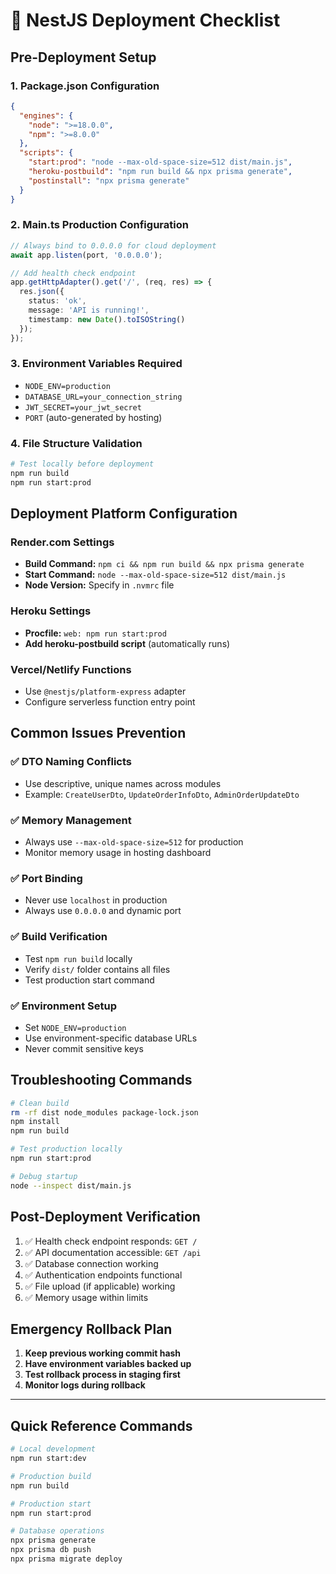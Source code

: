 # 🚀 NestJS Deployment Checklist

## Pre-Deployment Setup

### 1. **Package.json Configuration**
```json
{
  "engines": {
    "node": ">=18.0.0",
    "npm": ">=8.0.0"
  },
  "scripts": {
    "start:prod": "node --max-old-space-size=512 dist/main.js",
    "heroku-postbuild": "npm run build && npx prisma generate",
    "postinstall": "npx prisma generate"
  }
}
```

### 2. **Main.ts Production Configuration**
```typescript
// Always bind to 0.0.0.0 for cloud deployment
await app.listen(port, '0.0.0.0');

// Add health check endpoint
app.getHttpAdapter().get('/', (req, res) => {
  res.json({ 
    status: 'ok', 
    message: 'API is running!',
    timestamp: new Date().toISOString()
  });
});
```

### 3. **Environment Variables Required**
- `NODE_ENV=production`
- `DATABASE_URL=your_connection_string`
- `JWT_SECRET=your_jwt_secret`
- `PORT` (auto-generated by hosting)

### 4. **File Structure Validation**
```bash
# Test locally before deployment
npm run build
npm run start:prod
```

## Deployment Platform Configuration

### **Render.com Settings**
- **Build Command:** `npm ci && npm run build && npx prisma generate`
- **Start Command:** `node --max-old-space-size=512 dist/main.js`
- **Node Version:** Specify in `.nvmrc` file

### **Heroku Settings**
- **Procfile:** `web: npm run start:prod`
- **Add heroku-postbuild script** (automatically runs)

### **Vercel/Netlify Functions**
- Use `@nestjs/platform-express` adapter
- Configure serverless function entry point

## Common Issues Prevention

### ✅ **DTO Naming Conflicts**
- Use descriptive, unique names across modules
- Example: `CreateUserDto`, `UpdateOrderInfoDto`, `AdminOrderUpdateDto`

### ✅ **Memory Management**
- Always use `--max-old-space-size=512` for production
- Monitor memory usage in hosting dashboard

### ✅ **Port Binding**
- Never use `localhost` in production
- Always use `0.0.0.0` and dynamic port

### ✅ **Build Verification**
- Test `npm run build` locally
- Verify `dist/` folder contains all files
- Test production start command

### ✅ **Environment Setup**
- Set `NODE_ENV=production`
- Use environment-specific database URLs
- Never commit sensitive keys

## Troubleshooting Commands

```bash
# Clean build
rm -rf dist node_modules package-lock.json
npm install
npm run build

# Test production locally
npm run start:prod

# Debug startup
node --inspect dist/main.js
```

## Post-Deployment Verification

1. ✅ Health check endpoint responds: `GET /`
2. ✅ API documentation accessible: `GET /api`
3. ✅ Database connection working
4. ✅ Authentication endpoints functional
5. ✅ File upload (if applicable) working
6. ✅ Memory usage within limits

## Emergency Rollback Plan

1. **Keep previous working commit hash**
2. **Have environment variables backed up**
3. **Test rollback process in staging first**
4. **Monitor logs during rollback**

---

## Quick Reference Commands

```bash
# Local development
npm run start:dev

# Production build
npm run build

# Production start
npm run start:prod

# Database operations
npx prisma generate
npx prisma db push
npx prisma migrate deploy
``` 